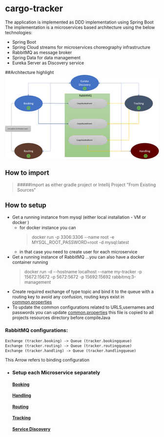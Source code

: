 # cargo-tracker

The application is implemented as DDD implementation using Spring Boot
The implementation is a microservices based architecture using the below technologies:
- Spring Boot
- Spring Cloud streams for microservices choreography infrastructure
- RabbitMQ as message broker
- Spring Data for data management
- Eureka Server as Discovery service

##Architecture highlight 
![](Architecture.png)
## How to import
> #####Import as either gradle project or Intellij Project "From Existing Sources"
## How to setup
- Get a running instance from mysql (either local installation - VM or docker )
    - for docker instance you can
      > docker run -p 3306:3306 --name root -e MYSQL_ROOT_PASSWORD=root -d mysql:latest
    - in that case you need to create user for each microservice
- Get a running instance of RabbitMQ ...you can also have a docker container running
  > docker run -d --hostname localhost --name my-tracker -p 15672:15672 -p 5672:5672 -p 15692:15692 rabbitmq:3-management
- Create required exchange of type topic and bind it to the queue with a routing key to avoid any confusion, routing
  keys exist in [common.properties](config/common.properties)
- To update the common configurations related to URLS,usernames and passwords you can
  update [common.properties](config/common.properties) this file is copied to all projects resources directory before
  compileJava

### RabbitMQ configurations:

    Exchange (tracker.booking) -> Queue (tracker.bookingqueue)
    Exchange (tracker.routing) -> Queue (tracker.routingqueue)
    Exchange (tracker.handling) -> Queue (tracker.handlingqueue)

This Arrow refers to binding configuration

- ### Setup each Microservice separately
  #### [Booking](booking/README.md)
  #### [Handling](handling/README.md)
  #### [Routing](routing/README.md)
  #### [Tracking](tracking/README.md)
  #### [Service Discovery](service-discovery/README.md)